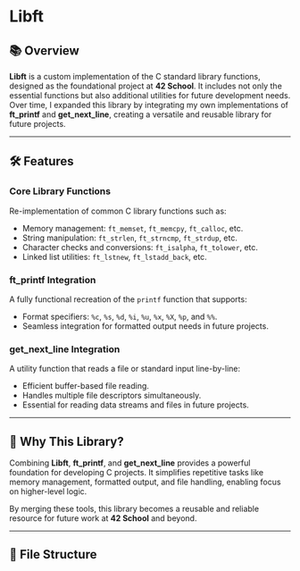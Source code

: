 # **Libft**

## 📚 Overview
**Libft** is a custom implementation of the C standard library functions, designed as the foundational project at **42 School**. It includes not only the essential functions but also additional utilities for future development needs. Over time, I expanded this library by integrating my own implementations of **ft_printf** and **get_next_line**, creating a versatile and reusable library for future projects.

---

## 🛠 Features

### **Core Library Functions**
Re-implementation of common C library functions such as:
- Memory management: `ft_memset`, `ft_memcpy`, `ft_calloc`, etc.
- String manipulation: `ft_strlen`, `ft_strncmp`, `ft_strdup`, etc.
- Character checks and conversions: `ft_isalpha`, `ft_tolower`, etc.
- Linked list utilities: `ft_lstnew`, `ft_lstadd_back`, etc.

### **ft_printf Integration**
A fully functional recreation of the `printf` function that supports:
- Format specifiers: `%c`, `%s`, `%d`, `%i`, `%u`, `%x`, `%X`, `%p`, and `%%`.
- Seamless integration for formatted output needs in future projects.

### **get_next_line Integration**
A utility function that reads a file or standard input line-by-line:
- Efficient buffer-based file reading.
- Handles multiple file descriptors simultaneously.
- Essential for reading data streams and files in future projects.

---

## 🚀 Why This Library?
Combining **Libft**, **ft_printf**, and **get_next_line** provides a powerful foundation for developing C projects. It simplifies repetitive tasks like memory management, formatted output, and file handling, enabling focus on higher-level logic.

By merging these tools, this library becomes a reusable and reliable resource for future work at **42 School** and beyond.

---

## 📂 File Structure
